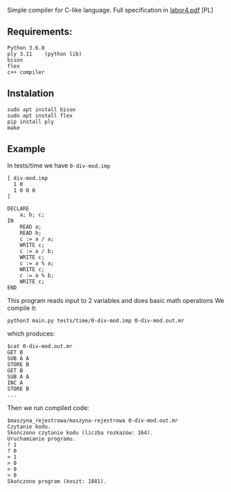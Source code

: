 Simple compiler for C-like language. Full specification in [labor4.pdf](labor4.pdf) [PL]

## Requirements:
    Python 3.6.8
    ply 3.11    (python lib)
    bison
    flex
    c++ compiler

## Instalation
    sudo apt install bison
    sudo apt install flex
    pip install ply
    make
    
## Example
In tests/time we have `0-div-mod.imp`
```
[ div-mod.imp 
  1 0
  1 0 0 0
]

DECLARE
	a; b; c;
IN
	READ a;
	READ b;
	c := a / a;
	WRITE c;
	c := a / b;
	WRITE c;
	c := a % a;
	WRITE c;
	c := a % b;
	WRITE c;
END
```
This program reads input to 2 variables and does basic math operations
We compile it:
```
python3 main.py tests/time/0-div-mod.imp 0-div-mod.out.mr
```
which produces:
```
$cat 0-div-mod.out.mr 
GET B
SUB A A
STORE B
GET B
SUB A A
INC A
STORE B
...
```
Then we run compiled code:
```
$maszyna_rejestrowa/maszyna-rejestrowa 0-div-mod.out.mr 
Czytanie kodu.
Skończono czytanie kodu (liczba rozkazów: 164).
Uruchamianie programu.
? 1
? 0
> 1
> 0
> 0
> 0
Skończono program (koszt: 1881).
```
